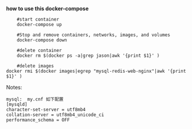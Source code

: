 **how to use this docker-compose**
  
    	#start container
    	docker-compose up
   
    	#Stop and remove containers, networks, images, and volumes
    	docker-compose down

    	#delete container
    	docker rm $(docker ps -a|grep jason|awk '{print $1}' )
	
    	#delete images
	docker rmi $(docker images|egrep "mysql-redis-web-nginx"|awk '{print $1}' )
Notes:

    mysql:  my.cnf 如下配置   
    [mysqld]
    character-set-server = utf8mb4
    collation-server = utf8mb4_unicode_ci
    performance_schema = OFF
   

   
